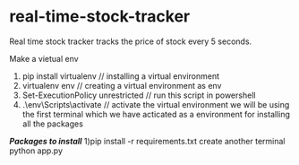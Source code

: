 # real-time-stock-tracker

Real time stock tracker tracks the price of stock every 5 seconds.

Make a vietual env

1. pip install virtualenv // installing a virtual environment
2. virtualenv env // creating a virtual environment as env
3. Set-ExecutionPolicy unrestricted // run this script in powershell
4. .\env\Scripts\activate // activate the virtual environment
   we will be using the first terminal which we have acticated as a environment for installing all the packages

**_Packages to install_**
1)pip install -r requirements.txt
create another terminal
python app.py
